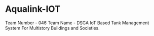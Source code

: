 # Aqualink-IOT
Team Number - 046
Team Name - DSGA
IoT Based Tank Management System For Multistory Buildings and Societies.
